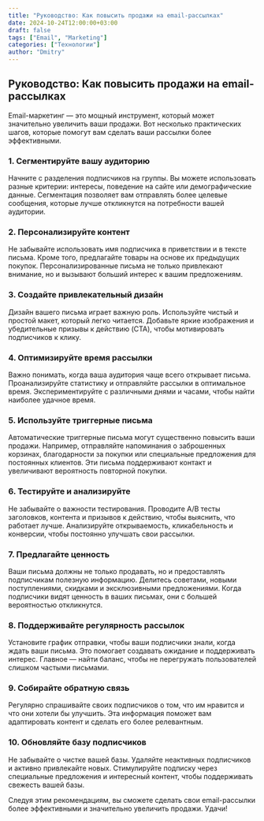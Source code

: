 ```yaml
---
title: "Руководство: Как повысить продажи на email-рассылках"
date: 2024-10-24T12:00:00+03:00
draft: false
tags: ["Email", "Marketing"]
categories: ["Технологии"]
author: "Dmitry"
---
```


## Руководство: Как повысить продажи на email-рассылках

Email-маркетинг — это мощный инструмент, который может значительно увеличить ваши продажи. Вот несколько практических шагов, которые помогут вам сделать ваши рассылки более эффективными.

### 1. Сегментируйте вашу аудиторию

Начните с разделения подписчиков на группы. Вы можете использовать разные критерии: интересы, поведение на сайте или демографические данные. Сегментация позволяет вам отправлять более целевые сообщения, которые лучше откликнутся на потребности вашей аудитории.

### 2. Персонализируйте контент

Не забывайте использовать имя подписчика в приветствии и в тексте письма. Кроме того, предлагайте товары на основе их предыдущих покупок. Персонализированные письма не только привлекают внимание, но и вызывают больший интерес к вашим предложениям.

### 3. Создайте привлекательный дизайн

Дизайн вашего письма играет важную роль. Используйте чистый и простой макет, который легко читается. Добавьте яркие изображения и убедительные призывы к действию (CTA), чтобы мотивировать подписчиков к клику.

### 4. Оптимизируйте время рассылки

Важно понимать, когда ваша аудитория чаще всего открывает письма. Проанализируйте статистику и отправляйте рассылки в оптимальное время. Экспериментируйте с различными днями и часами, чтобы найти наиболее удачное время.

### 5. Используйте триггерные письма

Автоматические триггерные письма могут существенно повысить ваши продажи. Например, отправляйте напоминания о заброшенных корзинах, благодарности за покупки или специальные предложения для постоянных клиентов. Эти письма поддерживают контакт и увеличивают вероятность повторной покупки.

### 6. Тестируйте и анализируйте

Не забывайте о важности тестирования. Проводите A/B тесты заголовков, контента и призывов к действию, чтобы выяснить, что работает лучше. Анализируйте открываемость, кликабельность и конверсии, чтобы постоянно улучшать свои рассылки.

### 7. Предлагайте ценность

Ваши письма должны не только продавать, но и предоставлять подписчикам полезную информацию. Делитесь советами, новыми поступлениями, скидками и эксклюзивными предложениями. Когда подписчики видят ценность в ваших письмах, они с большей вероятностью откликнутся.

### 8. Поддерживайте регулярность рассылок

Установите график отправки, чтобы ваши подписчики знали, когда ждать ваши письма. Это помогает создавать ожидание и поддерживать интерес. Главное — найти баланс, чтобы не перегружать пользователей слишком частыми письмами.

### 9. Собирайте обратную связь

Регулярно спрашивайте своих подписчиков о том, что им нравится и что они хотели бы улучшить. Эта информация поможет вам адаптировать контент и сделать его более релевантным.

### 10. Обновляйте базу подписчиков

Не забывайте о чистке вашей базы. Удаляйте неактивных подписчиков и активно привлекайте новых. Стимулируйте подписку через специальные предложения и интересный контент, чтобы поддерживать свежесть вашей базы.

Следуя этим рекомендациям, вы сможете сделать свои email-рассылки более эффективными и значительно увеличить продажи. Удачи!